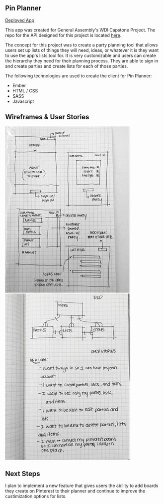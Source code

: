
## Pin Planner

[Deployed App](https://jenboyd.github.io/capstone-ember/)

This app was created for General Assembly's WDI Capstone Project. The
repo for the API designed for this project is located [here](https://github.com/jenboyd/capstone-api).

The concept for this project was to create a party planning tool that allows
users set up lists of things they will need, ideas, or whatever it is they want
to use the app's lists tool for. It is very customizable and users can
create the hierarchy they need for their planning process. They are able to sign in and
create parties and create lists for each of those parties.

The following technologies are used to create the client for Pin Planner:
   - Ember
   - HTML / CSS
   - SASS
   - Javascript

## Wireframes & User Stories

![Alt text](./IMG_1068.JPG)  ![Alt text](./IMG_1073.JPG)


## Next Steps

I plan to implement a new feature that gives users the ability to add
boards they create on Pinterest to their planner and continue to improve
the custimization options for lists.
